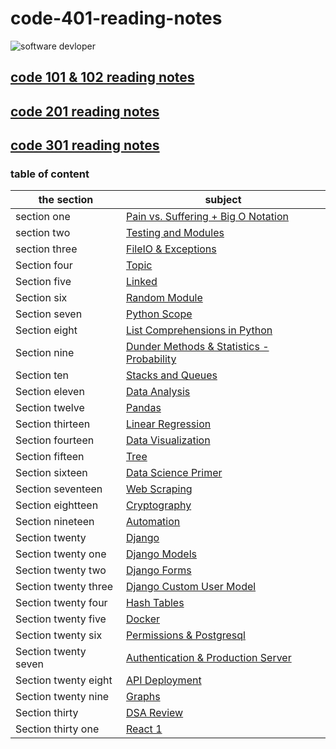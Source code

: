 # code-401-reading-notes


![software devloper](https://exaud.com/wp-content/uploads/2020/09/software-skills.png)

## [code 101 & 102 reading notes](https://aymannaif.github.io/reading-notes/)
## [code 201 reading notes](https://aymannaif.github.io/code-201-reading-notes/)
## [code 301 reading notes](https://aymannaif.github.io/code-301-reading-notes/)
### table of content


the section | subject
------------ | -------------
section one | [Pain vs. Suffering + Big O Notation](https://aymannaif.github.io/reading-notes/class-01)
section two | [Testing and Modules](https://aymannaif.github.io/reading-notes/class-02)
section three | [FileIO & Exceptions](https://aymannaif.github.io/reading-notes/class-03)
Section four |  [Topic](https://aymannaif.github.io/reading-notes/class-04)
Section five | [Linked ](https://aymannaif.github.io/reading-notes/class-05)
Section six  | [Random Module](https://aymannaif.github.io/reading-notes/class-06)
Section seven  | [Python Scope](https://aymannaif.github.io/reading-notes/class-07)
Section eight | [List Comprehensions in Python](https://aymannaif.github.io/reading-notes/class-08)
Section nine |  [Dunder Methods & Statistics - Probability](https://aymannaif.github.io/reading-notes/class-09)
Section ten | [Stacks and Queues](https://aymannaif.github.io/reading-notes/class-10)
Section eleven | [Data Analysis](https://aymannaif.github.io/reading-notes/class-11)
Section twelve | [Pandas](https://aymannaif.github.io/reading-notes/class-12)
Section thirteen | [Linear Regression](https://aymannaif.github.io/reading-notes/class-13)
Section fourteen | [Data Visualization](https://aymannaif.github.io/reading-notes/class-14)
Section fifteen | [Tree](https://aymannaif.github.io/reading-notes/class-15)
Section sixteen | [Data Science Primer](https://aymannaif.github.io/reading-notes/class-16)
Section seventeen | [Web Scraping](https://aymannaif.github.io/reading-notes/class-17)
Section eightteen | [Cryptography](https://aymannaif.github.io/reading-notes/class-18)
Section nineteen | [Automation](https://aymannaif.github.io/reading-notes/class-19)
Section twenty | [Django](https://aymannaif.github.io/reading-notes/class-20)
Section twenty one | [Django Models](https://aymannaif.github.io/reading-notes/class-21)
Section twenty two | [Django Forms](https://aymannaif.github.io/reading-notes/class-22)
Section twenty three | [Django Custom User Model](https://aymannaif.github.io/reading-notes/class-23)
Section twenty four | [Hash Tables](https://aymannaif.github.io/reading-notes/class-24)
Section twenty five | [Docker](https://aymannaif.github.io/reading-notes/class-25)
Section twenty six | [Permissions & Postgresql](https://aymannaif.github.io/reading-notes/class-26)
Section twenty seven | [Authentication & Production Server](https://aymannaif.github.io/reading-notes/class-27)
Section twenty eight | [API Deployment](https://aymannaif.github.io/reading-notes/class-28)
Section twenty nine | [Graphs](https://aymannaif.github.io/reading-notes/class-29)
Section thirty | [DSA Review](https://aymannaif.github.io/reading-notes/class-30)
Section thirty one | [React 1](https://aymannaif.github.io/reading-notes/class-31)
